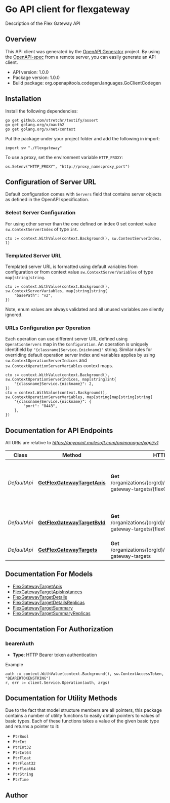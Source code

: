 # Go API client for flexgateway

Description of the Flex Gateway API

## Overview
This API client was generated by the [OpenAPI Generator](https://openapi-generator.tech) project.  By using the [OpenAPI-spec](https://www.openapis.org/) from a remote server, you can easily generate an API client.

- API version: 1.0.0
- Package version: 1.0.0
- Build package: org.openapitools.codegen.languages.GoClientCodegen

## Installation

Install the following dependencies:

```shell
go get github.com/stretchr/testify/assert
go get golang.org/x/oauth2
go get golang.org/x/net/context
```

Put the package under your project folder and add the following in import:

```golang
import sw "./flexgateway"
```

To use a proxy, set the environment variable `HTTP_PROXY`:

```golang
os.Setenv("HTTP_PROXY", "http://proxy_name:proxy_port")
```

## Configuration of Server URL

Default configuration comes with `Servers` field that contains server objects as defined in the OpenAPI specification.

### Select Server Configuration

For using other server than the one defined on index 0 set context value `sw.ContextServerIndex` of type `int`.

```golang
ctx := context.WithValue(context.Background(), sw.ContextServerIndex, 1)
```

### Templated Server URL

Templated server URL is formatted using default variables from configuration or from context value `sw.ContextServerVariables` of type `map[string]string`.

```golang
ctx := context.WithValue(context.Background(), sw.ContextServerVariables, map[string]string{
	"basePath": "v2",
})
```

Note, enum values are always validated and all unused variables are silently ignored.

### URLs Configuration per Operation

Each operation can use different server URL defined using `OperationServers` map in the `Configuration`.
An operation is uniquely identifield by `"{classname}Service.{nickname}"` string.
Similar rules for overriding default operation server index and variables applies by using `sw.ContextOperationServerIndices` and `sw.ContextOperationServerVariables` context maps.

```
ctx := context.WithValue(context.Background(), sw.ContextOperationServerIndices, map[string]int{
	"{classname}Service.{nickname}": 2,
})
ctx = context.WithValue(context.Background(), sw.ContextOperationServerVariables, map[string]map[string]string{
	"{classname}Service.{nickname}": {
		"port": "8443",
	},
})
```

## Documentation for API Endpoints

All URIs are relative to *https://anypoint.mulesoft.com/apimanager/xapi/v1*

Class | Method | HTTP request | Description
------------ | ------------- | ------------- | -------------
*DefaultApi* | [**GetFlexGatewayTargetApis**](docs/DefaultApi.md#getflexgatewaytargetapis) | **Get** /organizations/{orgId}/environments/{envId}/flex-gateway-targets/{flexGatewayTargetId}/apis | Retrieves all APIs within a particular flex gateway target
*DefaultApi* | [**GetFlexGatewayTargetById**](docs/DefaultApi.md#getflexgatewaytargetbyid) | **Get** /organizations/{orgId}/environments/{envId}/flex-gateway-targets/{flexGatewayTargetId} | Retrieves a particular flex gateway by Id
*DefaultApi* | [**GetFlexGatewayTargets**](docs/DefaultApi.md#getflexgatewaytargets) | **Get** /organizations/{orgId}/environments/{envId}/flex-gateway-targets | Retrieves all flex gateways


## Documentation For Models

 - [FlexGatewayTargetApis](docs/FlexGatewayTargetApis.md)
 - [FlexGatewayTargetApisInstances](docs/FlexGatewayTargetApisInstances.md)
 - [FlexGatewayTargetDetails](docs/FlexGatewayTargetDetails.md)
 - [FlexGatewayTargetDetailsReplicas](docs/FlexGatewayTargetDetailsReplicas.md)
 - [FlexGatewayTargetSummary](docs/FlexGatewayTargetSummary.md)
 - [FlexGatewayTargetSummaryReplicas](docs/FlexGatewayTargetSummaryReplicas.md)


## Documentation For Authorization



### bearerAuth

- **Type**: HTTP Bearer token authentication

Example

```golang
auth := context.WithValue(context.Background(), sw.ContextAccessToken, "BEARERTOKENSTRING")
r, err := client.Service.Operation(auth, args)
```


## Documentation for Utility Methods

Due to the fact that model structure members are all pointers, this package contains
a number of utility functions to easily obtain pointers to values of basic types.
Each of these functions takes a value of the given basic type and returns a pointer to it:

* `PtrBool`
* `PtrInt`
* `PtrInt32`
* `PtrInt64`
* `PtrFloat`
* `PtrFloat32`
* `PtrFloat64`
* `PtrString`
* `PtrTime`

## Author



